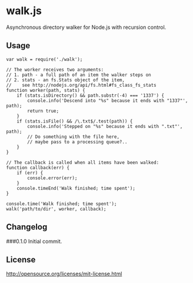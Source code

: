 walk.js
=====

Asynchronous directory walker for Node.js with recursion control.

Usage
-------

    var walk = require('./walk');
    
    // The worker receives two arguments:
    // 1. path - a full path of an item the walker steps on
    // 2. stats - an fs.Stats object of the item,
    //    see http://nodejs.org/api/fs.html#fs_class_fs_stats
    function worker(path, stats) {
        if (stats.isDirectory() && path.substr(-4) === '1337') {
            console.info('Descend into "%s" because it ends with "1337"', path);
            return true;
        }
        if (stats.isFile() && /\.txt$/.test(path)) {
            console.info('Stepped on "%s" because it ends with ".txt"', path);
            // Do something with the file here,
            // maybe pass to a processing queue?..
        }
    }
    
    // The callback is called when all items have been walked:
    function callback(err) {
        if (err) {
            console.error(err);
        }
        console.timeEnd('Walk finished; time spent');
    }
    
    console.time('Walk finished; time spent');
    walk('path/to/dir', worker, callback);

Changelog
-------

###0.1.0
Initial commit.

License
-------

http://opensource.org/licenses/mit-license.html